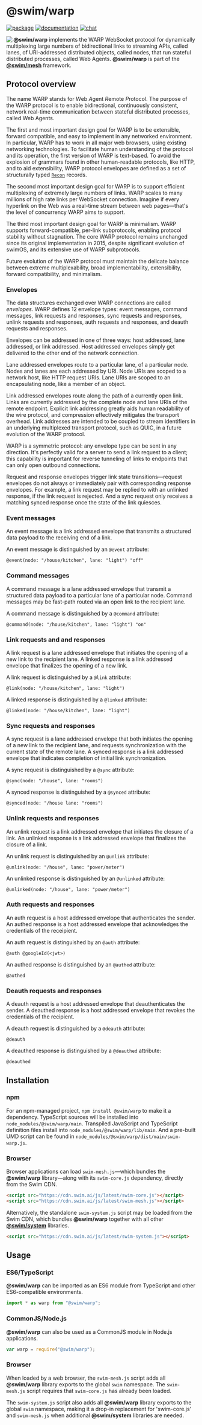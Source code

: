 # @swim/warp

[![package](https://img.shields.io/npm/v/@swim/warp.svg)](https://www.npmjs.com/package/@swim/warp)
[![documentation](https://img.shields.io/badge/doc-TypeDoc-blue.svg)](http://docs.swim.ai/js/latest/modules/_swim_warp.html)
[![chat](https://img.shields.io/badge/chat-Gitter-green.svg)](https://gitter.im/swimos/community)

<a href="https://developer.swim.ai"><img src="https://cdn.swim.ai/images/marlin-blue.svg" align="left"></a>

**@swim/warp** implements the WARP WebSocket protocol for dynamically
multiplexing large numbers of bidirectional links to streaming APIs, called
lanes, of URI-addressed distributed objects, called nodes, that run stateful
distributed processes, called Web Agents.  **@swim/warp** is part of the
[**@swim/mesh**](https://github.com/swimos/swim/tree/master/swim-system-js/swim-mesh-js/@swim/mesh)
framework.

## Protocol overview

The name WARP stands for *W*eb *A*gent *R*emote *P*rotocol.  The purpose
of the WARP protocol is to enable bidirectional, continuously consistent,
network real-time communication between stateful distributed processes,
called Web Agents.

The first and most important design goal for WARP is to be extensible, forward
compatible, and easy to implement in any networked environment.  In particular,
WARP has to work in all major web browsers, using existing networking
technologies.  To facilitate human understanding of the protocol and its
operation, the first version of WARP is text-based.  To avoid the explosion
of grammars found in other human-readable protocols, like HTTP, and to aid
extensibility, WARP protocol envelopes are defined as a set of structurally
typed [`Recon`](https://github.com/swimos/swim/tree/master/swim-system-js/swim-core-js/@swim/recon) records.

The second most important design goal for WARP is to support efficient
multiplexing of extremely large numbers of links.  WARP scales to many millions
of high rate links per WebSocket connection.  Imagine if every hyperlink on the
Web was a real-time stream between web pages—that's the level of concurrency
WARP aims to support.

The third most important design goal for WARP is minimalism.  WARP supports
forward-compatible, per-link subprotocols, enabling protocol stability without
stagnation.  The core WARP protocol remains unchanged since its original
implementation in 2015, despite significant evolution of swimOS, and its
extensive use of WARP subprotocols.

Future evolution of the WARP protocol must maintain the delicate balance
between extreme multiplexability, broad implementability, extensibility,
forward compatibility, and minimalism.

### Envelopes

The data structures exchanged over WARP connections are called _envelopes_.
WARP defines 12 envelope types: event messages, command messages, link requests
and responses, sync requests and responses, unlink requests and responses, auth
requests and responses, and deauth requests and responses.

Envelopes can be addressed in one of three ways: host addressed, lane addressed,
or link addressed.  Host addressed envelopes simply get delivered to the other
end of the network connection.

Lane addressed envelopes route to a particular lane, of a particular node.
Nodes and lanes are each addressed by URI.  Node URIs are scoped to a network
host, like HTTP request URIs.  Lane URIs are scoped to an encapsulating node,
like a member of an object.

Link addressed envelopes route along the path of a currently open link.
Links are currently addressed by the complete node and lane URIs of the remote
endpoint.  Explicit link addressing greatly aids human readability of the wire
protocol, and compression effectively mitigates the transport overhead.  Link
addresses are intended to be coupled to stream identifiers in an underlying
multiplexed transport protocol, such as QUIC, in a future evolution of the
WARP protocol.

WARP is a symmetric protocol: any envelope type can be sent in any direction.
It's perfectly valid for a server to send a link request to a client;
this capability is important for reverse tunneling of links to endpoints
that can only open outbound connections.

Request and response envelopes trigger link state transitions—request envelopes
do not always or immediately pair with corresponding response envelopes.
For example, a link request may be replied to with an unlinked response,
if the link request is rejected.  And a sync request only receives a matching
synced response once the state of the link quiesces.

### Event messages

An event message is a link addressed envelope that transmits a structured data
payload to the receiving end of a link.

An event message is distinguished by an `@event` attribute:

```recon
@event(node: "/house/kitchen", lane: "light") "off"
```

### Command messages

A command message is a lane addressed envelope that transmit a structured data
payload to a particular lane of a particular node.  Command messages may be
fast-path routed via an open link to the recipient lane.

A command message is distinguished by a `@command` attribute:

```recon
@command(node: "/house/kitchen", lane: "light") "on"
```

### Link requests and and responses

A link request is a lane addressed envelope that initiates the opening of a new
link to the recipient lane.  A linked response is a link addressed envelope
that finalizes the opening of a new link.

A link request is distinguished by a `@link` attribute:

```recon
@link(node: "/house/kitchen", lane: "light")
```

A linked response is distinguished by a `@linked` attribute:

```recon
@linked(node: "/house/kitchen", lane: "light")
```

### Sync requests and responses

A sync request is a lane addressed envelope that both initiates the opening of
a new link to the recipient lane, and requests synchronization with the current
state of the remote lane.  A synced response is a link addressed envelope that
indicates completion of initial link synchronization.

A sync request is distinguished by a `@sync` attribute:

```recon
@sync(node: "/house", lane: "rooms")
```

A synced response is distinguished by a `@synced` attribute:

```recon
@synced(node: "/house lane: "rooms")
```

### Unlink requests and responses

An unlink request is a link addressed envelope that initiates the closure of
a link.  An unlinked response is a link addressed envelope that finalizes the
closure of a link.

An unlink request is distinguished by an `@unlink` attribute:

```recon
@unlink(node: "/house", lane: "power/meter")
```

An unlinked response is distinguished by an `@unlinked` attribute:

```recon
@unlinked(node: "/house", lane: "power/meter")
```

### Auth requests and responses

An auth request is a host addressed envelope that authenticates the sender.
An authed response is a host addressed envelope that acknowledges the
credentials of the receipient.

An auth request is distinguished by an `@auth` attribute:

```recon
@auth @googleId(<jwt>)
```

An authed response is distinguished by an `@authed` attribute:

```recon
@authed
```

### Deauth requests and responses

A deauth request is a host addressed envelope that deauthenticates the sender.
A deauthed response is a host addressed envelope that revokes the credentials
of the recipient.

A deauth request is distinguished by a `@deauth` attribute:

```recon
@deauth
```

A deauthed response is distinguished by a `@deauthed` attribute:

```recon
@deauthed
```

## Installation

### npm

For an npm-managed project, `npm install @swim/warp` to make it a dependency.
TypeScript sources will be installed into `node_modules/@swim/warp/main`.
Transpiled JavaScript and TypeScript definition files install into
`node_modules/@swim/warp/lib/main`.  And a pre-built UMD script can
be found in `node_modules/@swim/warp/dist/main/swim-warp.js`.

### Browser

Browser applications can load `swim-mesh.js`—which bundles the **@swim/warp**
library—along with its `swim-core.js` dependency, directly from the Swim CDN.

```html
<script src="https://cdn.swim.ai/js/latest/swim-core.js"></script>
<script src="https://cdn.swim.ai/js/latest/swim-mesh.js"></script>
```

Alternatively, the standalone `swim-system.js` script may be loaded
from the Swim CDN, which bundles **@swim/warp** together with all other
[**@swim/system**](https://github.com/swimos/swim/tree/master/swim-system-js/@swim/system)
libraries.

```html
<script src="https://cdn.swim.ai/js/latest/swim-system.js"></script>
```

## Usage

### ES6/TypeScript

**@swim/warp** can be imported as an ES6 module from TypeScript and other
ES6-compatible environments.

```typescript
import * as warp from "@swim/warp";
```

### CommonJS/Node.js

**@swim/warp** can also be used as a CommonJS module in Node.js applications.

```javascript
var warp = require("@swim/warp");
```

### Browser

When loaded by a web browser, the `swim-mesh.js` script adds all
**@swim/warp** library exports to the global `swim` namespace.  The
`swim-mesh.js` script requires that `swim-core.js` has already been loaded.

The `swim-system.js` script also adds all **@swim/warp** library exports
to the global `swim` namespace, making it a drop-in replacement for
'swim-core.js' and `swim-mesh.js` when additional **@swim/system**
libraries are needed.
